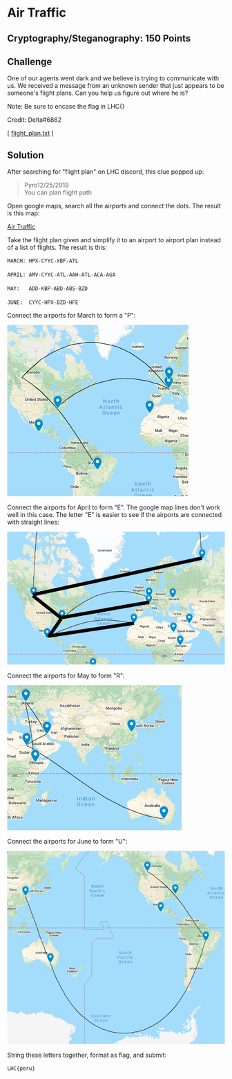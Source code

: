 # Air Traffic

## Cryptography/Steganography: 150 Points

## Challenge
One of our agents went dark and we believe is trying to communicate with us. We received a message from an unknown sender that just appears to be someone's flight plans. Can you help us figure out where he is?

Note: Be sure to encase the flag in LHC{}

Credit: Delta#6862

[ [flight_plan.txt](./flight_plan.txt) ]

## Solution
After searching for "flight plan" on LHC discord, this clue popped up:

> Pyro12/25/2019  
You can plan flight path

Open google maps, search all the airports and connect the dots. The result is this map:

[Air Traffic][1]

Take the flight plan given and simplify it to an airport to airport plan instead of a list of flights. The result is this:
```
MARCH: HPX-CYYC-XBF-ATL

APRIL: AMV-CYYC-ATL-AAH-ATL-ACA-AGA

MAY:   ADD-KBP-ABD-ABS-BZD

JUNE:  CYYC-HPX-BZD-HFE
```

Connect the airports for March to form a "P":

![march][2]

Connect the airports for April to form "E". The google map lines don't work well in this case. The letter "E" is easier to see if the airports are connected with straight lines:

![april][3]

Connect the airports for May to form "R":

![may][4]

Connect the airports for June to form "U":

![june][5]

String these letters together, format as flag, and submit:
```
LHC{peru}
```

[1]:https://www.google.com/maps/d/drive?state=%7B%22ids%22%3A%5B%2217BBxmM3MUlvhBW4IKso-Rg_ObqsOdU5o%22%5D%2C%22action%22%3A%22open%22%2C%22userId%22%3A%22100168907418177694346%22%7D&usp=sharing
[2]:screenshot1.png
[3]:screenshot2.png
[4]:screenshot3.png
[5]:screenshot4.png